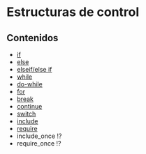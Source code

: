 # Estructuras de control

## Contenidos

* [if](https://www.php.net/manual/es/control-structures.if.php)
* [else](https://www.php.net/manual/es/control-structures.else.php)
* [elseif/else if](https://www.php.net/manual/es/control-structures.elseif.php)
* [while](https://www.php.net/manual/es/control-structures.while.php)
* [do-while](https://www.php.net/manual/es/control-structures.do.while.php)
* [for](https://www.php.net/manual/es/control-structures.for.php)
* [break](https://www.php.net/manual/es/control-structures.break.php)
* [continue](https://www.php.net/manual/es/control-structures.continue.php)
* [switch](https://www.php.net/manual/es/control-structures.switch.php)
* [include](https://www.php.net/manual/es/function.include.php)
* [require](https://www.php.net/manual/es/function.require.php)
* include\_once :interrobang:
* require\_once :interrobang:

